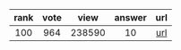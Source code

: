 
| rank | vote | view | answer | url |
|:-:|:-:|:-:|:-:|:-:|
|100|964|238590|10| [url](http://stackoverflow.com/questions/5466451/how-can-i-print-literal-curly-brace-characters-in-python-string-and-also-use-fo) |
